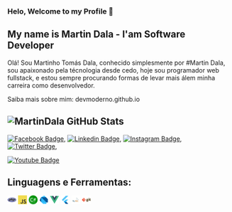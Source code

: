 ### Helo, Welcome to my Profile 👋
## My name is Martin Dala - I'am Software Developer

Olá! Sou Martinho Tomás Dala, conhecido simplesmente por #Martin Dala, sou apaixonado pela técnologia desde cedo, hoje sou programador web fullstack, e estou sempre procurando formas de levar mais álem minha carreira como desenvolvedor.

Saiba mais sobre mim: devmoderno.github.io

![MartinDala GitHub Stats](https://github-readme-stats.vercel.app/api?username=martindala&show_icons=true)
---
[![Facebook Badge](https://img.shields.io/badge/facebook-%231877F2.svg?&style=for-the-badge&logo=facebook&logoColor=white&link=https://www.facebook.com/martindala2)](https://www.facebook.com/martindala2),
[![Linkedin Badge](https://img.shields.io/badge/linkedin-%230077B5.svg?&style=for-the-badge&logo=linkedin&logoColor=white&link=https://www.linkedin.com/in/martin-dala-337ba01b4/)](https://www.linkedin.com/in/martin-dala-337ba01b4/),
[![Instagram Badge](https://img.shields.io/badge/instagram-%23E4405F.svg?&style=for-the-badge&logo=instagram&logoColor=white&link=https://www.instagram.com/martindala2)](https://www.instagram.com/martindala2),
[![Twitter Badge](https://img.shields.io/badge/twitter-%231DA1F2.svg?&style=for-the-badge&logo=twitter&logoColor=white&link=https://www.twitter.com/martindala2)](https://www.twitter.com/martindala2),

[![Youtube Badge](https://img.shields.io/badge/youtube-%23FF0000.svg?&style=for-the-badge&logo=youtube&logoColor=white&link=https://www.youtube.com/channel/UCwL_JFTihIfc33P3oEZ-WfQ?disable_polymer=true&nv=1)](https://www.youtube.com/channel/UCwL_JFTihIfc33P3oEZ-WfQ?disable_polymer=true&nv=1)



## Linguagens e Ferramentas:
<code><img height="20" src="https://raw.githubusercontent.com/github/explore/80688e429a7d4ef2fca1e82350fe8e3517d3494d/topics/php/php.png"></code>
<code><img height="20" src="https://raw.githubusercontent.com/github/explore/80688e429a7d4ef2fca1e82350fe8e3517d3494d/topics/javascript/javascript.png"></code>
<code><img height="20" src="https://raw.githubusercontent.com/github/explore/80688e429a7d4ef2fca1e82350fe8e3517d3494d/topics/csharp/csharp.png"></code>
<code><img height="20" src="https://raw.githubusercontent.com/github/explore/80688e429a7d4ef2fca1e82350fe8e3517d3494d/topics/dart/dart.png"></code>
<code><img height="20" src="https://raw.githubusercontent.com/github/explore/80688e429a7d4ef2fca1e82350fe8e3517d3494d/topics/vue/vue.png"></code>
<code><img height="20" src="https://raw.githubusercontent.com/github/explore/80688e429a7d4ef2fca1e82350fe8e3517d3494d/topics/flutter/flutter.png"></code>
<code><img height="20" src="https://raw.githubusercontent.com/github/explore/80688e429a7d4ef2fca1e82350fe8e3517d3494d/topics/mysql/mysql.png"></code>
<code><img height="20" src="https://raw.githubusercontent.com/github/explore/80688e429a7d4ef2fca1e82350fe8e3517d3494d/topics/git/git.png"></code>

